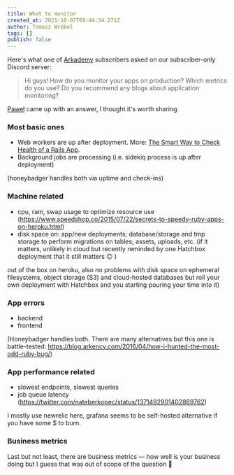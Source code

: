 ```yaml
---
title: What to monitor
created_at: 2021-10-07T09:44:34.271Z
author: Tomasz Wróbel
tags: []
publish: false
---
```


Here's what one of [Arkademy](https://arkademy.dev) subscribers asked on our subscriber-only Discord server:

> Hi guys! How do you monitor your apps on production? Which metrics do you use? Do you recommend any blogs about application monitoring?

[Paweł](https://twitter.com/pawelpacana) came up with an answer, I thought it's worth sharing.

### Most basic ones

- Web workers are up after deployment. More: [The Smart Way to Check Health of a Rails App](https://blog.arkency.com/2016/02/the-smart-way-to-check-health-of-a-rails-app/).
- Background jobs are processing (i.e. sidekiq process is up after deployment)

(honeybadger handles both via uptime and check-ins)

### Machine related

- cpu, ram, swap usage to optimize resource use (https://www.speedshop.co/2015/07/22/secrets-to-speedy-ruby-apps-on-heroku.html)
- disk space on: app/new deployments; database/storage and tmp storage to perform migrations on tables; assets, uploads, etc.  (if it matters, unlikely in cloud but recently reminded by one Hatchbox deployment that it still matters 🙃 )

out of the box on heroku, also no problems with disk space on ephemeral filesystems, object storage (S3) and cloud-hosted databases but roll your own deployment with Hatchbox and you starting pouring your time into it)

### App errors

- backend
- frontend

(Honeybadger handles both. There are many alternatives but this one is battle-tested: https://blog.arkency.com/2016/04/how-i-hunted-the-most-odd-ruby-bug/)

### App performance related

- slowest endpoints, slowest queries
- job queue latency (https://twitter.com/nateberkopec/status/1371492901402869762)

I mostly use newrelic here, grafana seems to be self-hosted alternative if you have some $ to burn.

### Business metrics

Last but not least, there are business metrics — how well is your business doing but I guess that was out of scope of the question 🙂
